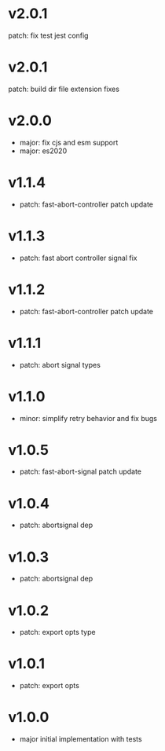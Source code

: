 # v2.0.1

patch: fix test jest config

# v2.0.1

patch: build dir file extension fixes

# v2.0.0

- major: fix cjs and esm support
- major: es2020

# v1.1.4

- patch: fast-abort-controller patch update

# v1.1.3

- patch: fast abort controller signal fix

# v1.1.2

- patch: fast-abort-controller patch update

# v1.1.1

- patch: abort signal types

# v1.1.0

- minor: simplify retry behavior and fix bugs

# v1.0.5

- patch: fast-abort-signal patch update

# v1.0.4

- patch: abortsignal dep

# v1.0.3

- patch: abortsignal dep

# v1.0.2

- patch: export opts type

# v1.0.1

- patch: export opts

# v1.0.0

- major initial implementation with tests
